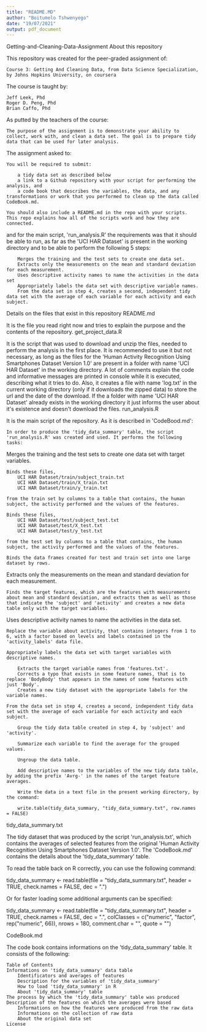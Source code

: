 ```yaml
---
title: "README.MD"
author: "Boitumelo Tshwenyego"
date: "19/07/2021"
output: pdf_document
---
```

Getting-and-Cleaning-Data-Assignment
About this repository

This repository was created for the peer-graded assignment of:

    Course 3: Getting And Cleaning Data, from Data Science Specialization, by Johns Hopkins University, on coursera

The course is taught by:

    Jeff Leek, Phd
    Roger D. Peng, Phd
    Brian Caffo, Phd

As putted by the teachers of the course:

    The purpose of the assignment is to demonstrate your ability to collect, work with, and clean a data set. The goal is to prepare tidy data that can be used for later analysis.

The assignment asked to:

    You will be required to submit:

        a tidy data set as described below
        a link to a Github repository with your script for performing the analysis, and
        a code book that describes the variables, the data, and any transformations or work that you performed to clean up the data called CodeBook.md.

    You should also include a README.md in the repo with your scripts. This repo explains how all of the scripts work and how they are connected.

and for the main script, 'run_analysis.R' the requirements was that it should be able to run, as far as the 'UCI HAR Dataset' is present in the working directory and to be able to perform the following 5 steps:

        Merges the training and the test sets to create one data set.
        Extracts only the measurements on the mean and standard deviation for each measurement.
        Uses descriptive activity names to name the activities in the data set
        Appropriately labels the data set with descriptive variable names.
        From the data set in step 4, creates a second, independent tidy data set with the average of each variable for each activity and each subject.

Details on the files that exist in this repository
README.md

It is the file you read right now and tries to explain the purpose and the contents of the repository.
get_project_data.R

It is the script that was used to download and unzip the files, needed to perform the analysis in the first place. It is recommended to use it but not necessary, as long as the files for the 'Human Activity Recognition Using Smartphones Dataset Version 1.0' are present in a folder with name 'UCI HAR Dataset' in the working directory. A lot of comments explain the code and informative messages are printed in console while it is executed, describing what it tries to do. Also, it creates a file with name 'log.txt' in the current working directory (only if it downloads the zipped data) to store the url and the date of the download. If the a folder with name 'UCI HAR Dataset' already exists in the working directory it just informs the user about it's existence and doesn't download the files.
run_analysis.R

It is the main script of the repository. As it is described in 'CodeBood.md':

    In order to produce the 'tidy_data_summary' table, the script 'run_analysis.R' was created and used. It performs the following tasks:

Merges the training and the test sets to create one data set with target variables.

    Binds these files,
        UCI HAR Dataset/train/subject_train.txt
        UCI HAR Dataset/train/X_train.txt
        UCI HAR Dataset/train/y_train.txt

    from the train set by columns to a table that contains, the human subject, the activity performed and the values of the features.

    Binds these files,
        UCI HAR Dataset/test/subject_test.txt
        UCI HAR Dataset/test/X_test.txt
        UCI HAR Dataset/test/y_test.txt

    from the test set by columns to a table that contains, the human subject, the activity performed and the values of the features.

    Binds the data frames created for test and train set into one large dataset by rows.

Extracts only the measurements on the mean and standard deviation for each measurement.

    Finds the target features, which are the features with measurements about mean and standard deviation, and extracts them as well as those that indicate the 'subject' and 'activity' and creates a new data table only with the target variables.

Uses descriptive activity names to name the activities in the data set.

    Replace the variable about activity, that contains integers from 1 to 6, with a factor based on levels and labels contained in the 'activity_labels' data file.

    Appropriately labels the data set with target variables with descriptive names.

        Extracts the target variable names from 'features.txt'.
        Corrects a typo that exists in some feature names, that is to replace 'BodyBody' that appears in the names of some features with just 'Body'.
        Creates a new tidy dataset with the appropriate labels for the variable names.

    From the data set in step 4, creates a second, independent tidy data set with the average of each variable for each activity and each subject.

        Group the tidy data table created in step 4, by 'subject' and 'activity'.

        Summarize each variable to find the average for the grouped values.

        Ungroup the data table.

        Add descriptive names to the variables of the new tidy data table, by adding the prefix 'Avrg-' in the names of the target feature averages.

        Write the data in a text file in the present working directory, by the command:

        write.table(tidy_data_summary, "tidy_data_summary.txt", row.names = FALSE) 

tidy_data_summary.txt

The tidy dataset that was produced by the script 'run_analysis.txt', which contains the averages of selected features from the original 'Human Activity Recognition Using Smartphones Dataset Version 1.0'. The 'CodeBook.md' contains the details about the 'tidy_data_summary' table.

To read the table back on R correctly, you can use the following command:

tidy_data_summary <- read.table(file = "tidy_data_summary.txt",
                                header = TRUE, check.names = FALSE, dec = ".") 

Or for faster loading some additional arguments can be specified:

tidy_data_summary <- read.table(file  = "tidy_data_summary.txt", 
                                header = TRUE, check.names = FALSE, dec = ".", 
                                colClasses = c("numeric", "factor", rep("numeric", 66)), 
                                nrows = 180, comment.char = "", quote = "") 

CodeBook.md

The code book contains informations on the 'tidy_data_summary' table. It consists of the following:

    Table of Contents
    Informations on 'tidy_data_summary' data table
        Identificators and averages of features
        Description for the variables of 'tidy_data_summary'
        How to load 'tidy_data_summary' in R
        About 'tidy_data_summary' table
    The process by which the 'tidy_data_summary' table was produced
    Description of the features on which the averages were based
        Informations on how the features were produced from the raw data
        Informations on the collection of raw data
        About the original data set
    License
